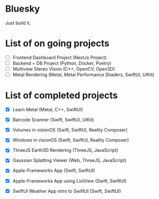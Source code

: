 # Bluesky
Just build it.

# List of on going projects
- [ ] Frontend Dashboard Project (NextJs Project)
- [ ] Backend + DB Project (Python, Docker, Poetry)
- [ ] Multiview Stereo Vision (C++, OpenCV, Open3D)
- [ ] Metal Rendering (Metal, Metal Performance Shaders, SwiftUI, UIKit)

# List of completed projects
- [x] Learn Metal (Metal, C++, SwiftUI)
- [x] Barcode Scanner (Swift, SwiftUI, UIKit)
- [x] Volumes in visionOS (Swift, SwiftUI, Reality Composer)
- [x] Windows in visionOS (Swift, SwiftUI, Reality Composer)
- [x] ThreeJS Earth3D Rendering (ThreeJS, JavaScript)
- [x] Gaussian Splatting Viewer (Web, ThreeJS, JavaScript) 
- [x] Apple-Frameworks App (Swift, SwiftUI)
- [x] Apple-Frameworks App using ListView (Swift, SwiftUI) 
- [x] SwiftUI Weather App intro to SwiftUI (Swift, SwiftUI)



